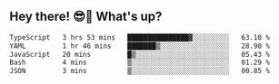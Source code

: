 ## Hey there! 😎👋 What's up?

<!--START_SECTION:waka-->

```txt
TypeScript   3 hrs 53 mins   ███████████████▓░░░░░░░░░   63.10 %
YAML         1 hr 46 mins    ███████▒░░░░░░░░░░░░░░░░░   28.90 %
JavaScript   20 mins         █▒░░░░░░░░░░░░░░░░░░░░░░░   05.43 %
Bash         4 mins          ▒░░░░░░░░░░░░░░░░░░░░░░░░   01.29 %
JSON         3 mins          ▒░░░░░░░░░░░░░░░░░░░░░░░░   00.85 %
```

<!--END_SECTION:waka-->
